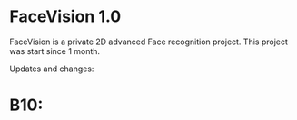 # FaceVision 1.0

FaceVision is a private 2D advanced Face recognition project. This project was start since 1 month.

Updates and changes:

# B10:





